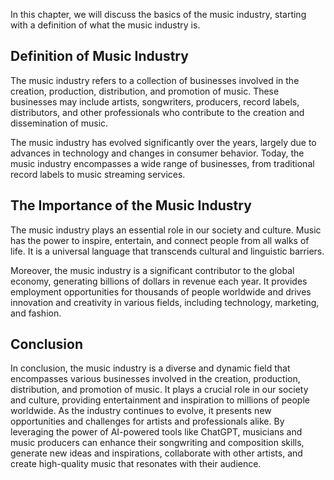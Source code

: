 
In this chapter, we will discuss the basics of the music industry, starting with a definition of what the music industry is.

Definition of Music Industry
----------------------------

The music industry refers to a collection of businesses involved in the creation, production, distribution, and promotion of music. These businesses may include artists, songwriters, producers, record labels, distributors, and other professionals who contribute to the creation and dissemination of music.

The music industry has evolved significantly over the years, largely due to advances in technology and changes in consumer behavior. Today, the music industry encompasses a wide range of businesses, from traditional record labels to music streaming services.

The Importance of the Music Industry
------------------------------------

The music industry plays an essential role in our society and culture. Music has the power to inspire, entertain, and connect people from all walks of life. It is a universal language that transcends cultural and linguistic barriers.

Moreover, the music industry is a significant contributor to the global economy, generating billions of dollars in revenue each year. It provides employment opportunities for thousands of people worldwide and drives innovation and creativity in various fields, including technology, marketing, and fashion.

Conclusion
----------

In conclusion, the music industry is a diverse and dynamic field that encompasses various businesses involved in the creation, production, distribution, and promotion of music. It plays a crucial role in our society and culture, providing entertainment and inspiration to millions of people worldwide. As the industry continues to evolve, it presents new opportunities and challenges for artists and professionals alike. By leveraging the power of AI-powered tools like ChatGPT, musicians and music producers can enhance their songwriting and composition skills, generate new ideas and inspirations, collaborate with other artists, and create high-quality music that resonates with their audience.
